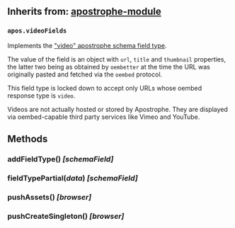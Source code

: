 ## Inherits from: [apostrophe-module](../apostrophe-module/README.md)
### `apos.videoFields`
Implements the ["video" apostrophe schema field type](/tutorials/schema-guide/schema-guide.md).

The value of the field is an object with `url`, `title` and `thumbnail` properties, the latter
two being as obtained by `oembetter` at the time the URL was originally pasted and fetched
via the `oembed` protocol.

This field type is locked down to accept only URLs whose oembed response type
is `video`.

Videos are not actually hosted or stored by Apostrophe. They are displayed via
oembed-capable third party services like Vimeo and YouTube.


## Methods
### addFieldType() *[schemaField]*

### fieldTypePartial(*data*) *[schemaField]*

### pushAssets() *[browser]*

### pushCreateSingleton() *[browser]*

